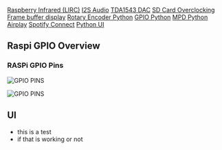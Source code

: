

[Raspberry Infrared (LIRC)](#Infrared) 
[I2S Audio](#I2S) 
[TDA1543 DAC](#TDA1543) 
[SD Card Overclocking](#SDCARD) 
[Frame buffer display](#Framebuffer)
[Rotary Encoder Python](#Encoder)
[GPIO Python](#GPIO)
[MPD Python](#MPD)
[Airplay](#Airplay)
[Spotify Connect](#Spotify)
[Python UI](#UI)

## Raspi GPIO Overview

### RASPi GPIO Pins
![GPIO PINS](https://github.com/thk4711/raspiradio/blob/master/Images/GPIOPINS-RPI.jpg)

![GPIO PINS](https://github.com/thk4711/raspiradio/blob/master/Images/GPIO-BCM-WIRING.png)


## UI

- this is a test
- if that is working or not